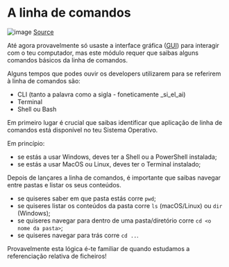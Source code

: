 # A linha de comandos

![image](https://user-images.githubusercontent.com/39055313/150638088-d8a274b6-bfd7-42d9-af66-30f687a64131.png)
[Source](https://www.google.com/url?sa=i&url=https%3A%2F%2Fwww.parallels.com%2Fblogs%2Fras%2Fmstsc-commands-alternatives%2F&psig=AOvVaw3M9t-1W0cwwSDKYmX9_7eg&ust=1642939927349000&source=images&cd=vfe&ved=0CAsQjRxqFwoTCIiDs6yqxfUCFQAAAAAdAAAAABBg)

Até agora provavelmente só usaste a interface gráfica ([GUI](https://pt.wikipedia.org/wiki/Interface_gr%C3%A1fica_do_utilizador)) para interagir com o teu computador, mas este módulo requer que saibas alguns comandos básicos da linha de comandos.

Alguns tempos que podes ouvir os developers utilizarem para se referirem à linha de comandos são:
- CLI (tanto a palavra como a sigla - foneticamente _si_el_ai)
- Terminal
- Shell ou Bash

Em primeiro lugar é crucial que saibas identificar que aplicação de linha de comandos está disponível no teu Sistema Operativo. 

Em princípio:
- se estás a usar Windows, deves ter a Shell ou a PowerShell instalada;
- se estás a usar MacOS ou Linux, deves ter o Terminal instalado;

Depois de lançares a linha de comandos, é importante que saibas navegar entre pastas e listar os seus conteúdos.

- se quiseres saber em que pasta estás corre `pwd`;
- se quiseres listar os conteúdos da pasta corre `ls` (macOS/Linux) ou `dir` (Windows);
- se quiseres navegar para dentro de uma pasta/diretório corre `cd <o nome da pasta>`;
- se quiseres navegar para trás corre `cd ..`.

Provavelmente esta lógica é-te familiar de quando estudamos a referenciação relativa de ficheiros!
